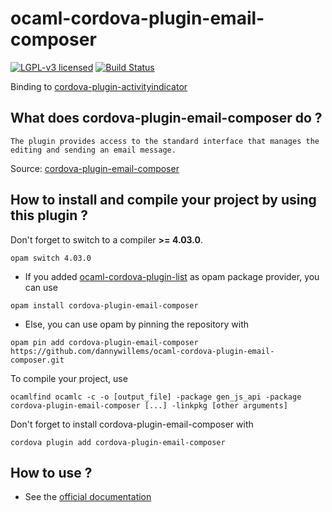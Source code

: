 # ocaml-cordova-plugin-email-composer

[![LGPL-v3 licensed](https://img.shields.io/badge/license-LGPLv3-blue.svg)](https://raw.githubusercontent.com/dannywillems/ocaml-cordova-plugin-email-composer/master/LICENSE)
[![Build Status](https://travis-ci.org/dannywillems/ocaml-cordova-plugin-email-composer.svg?branch=master)](https://travis-ci.org/dannywillems/ocaml-cordova-plugin-email-composer)

Binding to
[cordova-plugin-activityindicator](https://github.com/Initsogar/cordova-activityindicator)

## What does cordova-plugin-email-composer do ?

```
The plugin provides access to the standard interface that manages the editing and sending an email message.
```

Source: [cordova-plugin-email-composer](https://github.com/katzer/cordova-plugin-email-composer)

## How to install and compile your project by using this plugin ?

Don't forget to switch to a compiler **>= 4.03.0**.
```Shell
opam switch 4.03.0
```

* If you added
[ocaml-cordova-plugin-list](https://github.com/dannywillems/ocaml-cordova-plugin-list)
as opam package provider, you can use
```
opam install cordova-plugin-email-composer
```

* Else, you can use opam by pinning the repository with
```Shell
opam pin add cordova-plugin-email-composer https://github.com/dannywillems/ocaml-cordova-plugin-email-composer.git
```

To compile your project, use
```Shell
ocamlfind ocamlc -c -o [output_file] -package gen_js_api -package cordova-plugin-email-composer [...] -linkpkg [other arguments]
```

Don't forget to install cordova-plugin-email-composer with
```Shell
cordova plugin add cordova-plugin-email-composer
```

## How to use ?

* See the [official documentation](https://github.com/katzer/cordova-plugin-email-composer)
